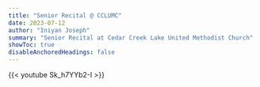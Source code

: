 ```yaml
---
title: "Senior Recital @ CCLUMC"
date: 2023-07-12
author: "Iniyan Joseph"
summary: "Senior Recital at Cedar Creek Lake United Methodist Church" 
showToc: true
disableAnchoredHeadings: false
---
```

{{< youtube Sk_h7YYb2-I >}}
